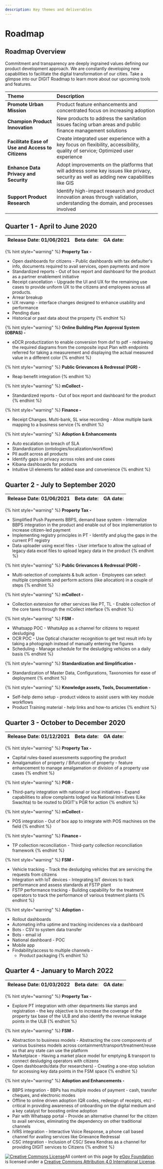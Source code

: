 ```yaml
---
description: Key themes and deliverables
---
```


# Roadmap

## Roadmap Overview

Commitment and transparency are deeply ingrained values defining our product development approach. We are constantly developing new capabilities to facilitate the digital transformation of our cities. Take a glimpse into our DIGIT Roadmap to learn more about our upcoming tools and features.

| **Theme** | **Description** |
| :--- | :--- |
| **Promote Urban Mission** | Product feature enhancements and concentrated focus on increasing adoption  |
| **Champion Product Innovation** | New products to address the sanitation issues facing urban areas and public finance management solutions |
| **Facilitate Ease of Use and Access to Citizens** | Create integrated user experience with a key focus on flexibility, accessibility, quality of service; Optimized user experience |
| **Enhance Data Privacy and Security** | Adopt improvements on the platforms that will address some key issues like privacy, security as well as adding new capabilities like GIS |
| **Support Product Research**  | Identify high-impact research and product innovation areas through validation, understanding the domain, and processes involved |

## Quarter 1 - April to June 2020

| Release Date: 01/06/2021 | Beta date: | GA date: |
| :--- | :--- | :--- |


{% hint style="warning" %}
**Property Tax -**

* Open dashboards for citizens - Public dashboards with tax defaulter's info, documents required to avail services, open payments and more 
* Standardized reports - Out of box report and dashboard for the product as a partner enablement initiative
* Receipt cancellation - Upgrade the UI and UX for the remaining use cases to provide uniform UX to the citizens and employees across all products.
* Arrear breakup 
* UX revamp - interface changes designed to enhance usability and performance 
* Pending dues 
* Historical or past data about the property
{% endhint %}

{% hint style="warning" %}
**Online Building Plan Approval System \(OBPAS\) -**

* eDCR productization to enable conversion from dxf to pdf - redrawing the required diagrams from the composite input Plan with endpoints referred for taking a measurement and displaying the actual measured value in a different color
{% endhint %}

{% hint style="warning" %}
**Public Grievances & Redressal \(PGR\) -**

* Reap benefit integration 
{% endhint %}

{% hint style="warning" %}
**mCollect -**

* Standardized reports - Out of box report and dashboard for the product
{% endhint %}

{% hint style="warning" %}
**Finance -**

* Receipt Changes. Multi-bank, SL wise recording - Allow multiple bank mapping to a business service
{% endhint %}

{% hint style="warning" %}
**Adoption & Enhancements**

* Auto escalation on breach of SLA
* Standardization \(ontologies/localization/workflow\)
* PII audit across all products
* Identify gaps in privacy across roles and use cases
* Kibana dashboards for products
* Intuitive UI elements for added ease and convenience
{% endhint %}



## Quarter 2 - July to September 2020

| Release Date: 01/06/2021 | Beta date: | GA date: |
| :--- | :--- | :--- |


{% hint style="warning" %}
**Property Tax -**

* Simplified Push Payments BBPS, demand base system - Internalize BBPS integration in the product and enable out of box implementation to increase citizen-led payment
* Implementing registry principles in PT - Identify and plug the gaps in the current PT registry
* Data uploader using excel files - User interface to allow the upload of legacy data excel files to upload legacy data in the product
{% endhint %}

{% hint style="warning" %}
**Public Grievances & Redressal \(PGR\) -**

* Multi-selection of complaints & bulk action - Employees can select multiple complaints and perform actions \(like allocation\) in a couple of steps
{% endhint %}

{% hint style="warning" %}
**mCollect -**

* Collection extension for other services like PT, TL - Enable collection of the core taxes through the mCollect interface
{% endhint %}

{% hint style="warning" %}
**FSM -**

* Whatsapp POC - WhatsApp as a channel for citizens to request desludging
* OCR POC - Use Optical character recognition to get test result info by taking a photograph instead of manually entering the figures
* Scheduling - Manage schedule for the desludging vehicles on a daily basis
{% endhint %}

{% hint style="warning" %}
**Standardization and Simplification -**

* Standardization of Master Data, Configurations, Taxonomies for ease of deployment
{% endhint %}

{% hint style="warning" %}
**Knowledge assets, Tools, Documentation -**

* Self-help demo setup - product videos to assist users with key module workflows
* Product Training material - help links and how-to articles 
{% endhint %}

## Quarter 3 - October to December 2020

| Release Date: 01/12/2021 | Beta date: | GA date: |
| :--- | :--- | :--- |


{% hint style="warning" %}
**Property Tax -**

* Capital rules-based assessments supporting the product 
* Amalgamation of property / Bifurcation of property - feature enhancement to manage amalgamation or division of a property use cases
{% endhint %}

{% hint style="warning" %}
**PGR -**

* Third-party integration with national or local initiatives - Expand capabilities to allow complaints lodged via National Initiatives \(Like Swachta\) to be routed to DIGIT's PGR for action
{% endhint %}

{% hint style="warning" %}
**mCollect -**

* POS integration - Out of box app to integrate with POS machines on the field
{% endhint %}

{% hint style="warning" %}
**Finance -**

* TP collection reconciliation - Third-party collection reconciliation framework
{% endhint %}

{% hint style="warning" %}
**FSM -**

* Vehicle tracking - Track the desludging vehicles that are servicing the requests from citizens
* Integration with IoT devices - Integrating IoT devices to track performance and assess standards at FSTP plant
* FSTP performance tracking - Building capability for the treatment operators to track the performance of various treatment plants
{% endhint %}

{% hint style="warning" %}
**Adoption -**

* Rollout dashboards
* Automating infra uptime and tracking incidences via a dashboard
* Bots - CSV to system data transfer
* Bots - email id
* National dashboard - POC
* Mobile app
* Findability/access to multiple channels -
  * Product packaging
{% endhint %}



## **Quarter 4 - January to March 2022**

| **Release Date: 01/03/2022** | **Beta date:** | **GA date:** |
| :--- | :--- | :--- |


{% hint style="warning" %}
**Property Tax -**

* Explore PT integration with other departments like stamps and registration - the key objective is to increase the coverage of the property tax base of the ULB and also identify the revenue leakage points in the ULB
{% endhint %}

{% hint style="warning" %}
**FSM -**

* Abstraction to business models - Abstracting the core components of various business models across containment/transport/treatment/reuse so that any state can use the platform
* Marketplace - Having a market place model for emptying & transport to connect desludging operators with citizens 
* Open dashboards/data \(for researchers\) - Creating a one-stop solution for accessing key data points in the FSM space
{% endhint %}

{% hint style="warning" %}
**Adoption and Enhancements -**

* BBPS integration - BBPs has multiple modes of payment - cash, transfer cheques, and electronic modes
* Offline to online driven adoption \(QR codes, redesign of receipts, etc\) - critical in providing awareness of onboarding on the digital medium and a key catalyst for boosting online adoption
* Pair with Whatsapp portal - Provide an alternative channel for the citizen to avail services, eliminating the dependency on other traditional channels
* IVRS integration - Interactive Voice Response, a phone call based channel for availing services like Grievance Redressal
* CSC integration - Inclusion of CSC/ Sewa Kendras as a channel for providing DIGIT services to Citizens
{% endhint %}

 [![Creative Commons License](https://i.creativecommons.org/l/by/4.0/80x15.png)](http://creativecommons.org/licenses/by/4.0/)All content on this page by [eGov Foundation ](https://egov.org.in/)is licensed under a [Creative Commons Attribution 4.0 International License](http://creativecommons.org/licenses/by/4.0/).

